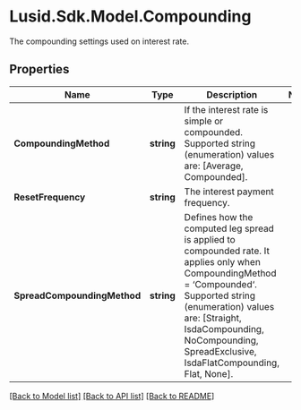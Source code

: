 # Lusid.Sdk.Model.Compounding
The compounding settings used on interest rate.

## Properties

Name | Type | Description | Notes
------------ | ------------- | ------------- | -------------
**CompoundingMethod** | **string** | If the interest rate is simple or compounded.  Supported string (enumeration) values are: [Average, Compounded]. | 
**ResetFrequency** | **string** | The interest payment frequency. | 
**SpreadCompoundingMethod** | **string** | Defines how the computed leg spread is applied to compounded rate.  It applies only when CompoundingMethod &#x3D; ‘Compounded‘.  Supported string (enumeration) values are: [Straight, IsdaCompounding, NoCompounding, SpreadExclusive, IsdaFlatCompounding, Flat, None]. | 

[[Back to Model list]](../README.md#documentation-for-models) [[Back to API list]](../README.md#documentation-for-api-endpoints) [[Back to README]](../README.md)

